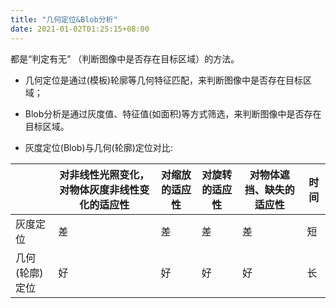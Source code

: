 ```yaml
---
title: "几何定位&Blob分析"
date: 2021-01-02T01:25:15+08:00
---
```




都是“判定有无” （判断图像中是否存在目标区域）的方法。

- 几何定位是通过(模板)轮廓等几何特征匹配，来判断图像中是否存在目标区域；

- Blob分析是通过灰度值、特征值(如面积)等方式筛选，来判断图像中是否存在目标区域。

-  灰度定位(Blob)与几何(轮廓)定位对比:

  |                | 对非线性光照变化，对物体灰度非线性变化的适应性 | 对缩放的适应性 | 对旋转的适应性 | 对物体遮挡、缺失的适应性 | 时间 |
  | -------------- | ---------------------------------------------- | -------------- | -------------- | ------------------------ | ---- |
  | 灰度定位       | 差                                             | 差             | 差             | 差                       | 短   |
  | 几何(轮廓)定位 | 好                                             | 好             | 好             | 好                       | 长   |

  

